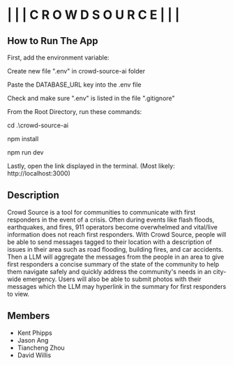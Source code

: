 # | | | C R O W D S O U R C E | | | 

## How to Run The App
First, add the environment variable:

Create new file ".env" in crowd-source-ai folder

Paste the DATABASE_URL key into the .env file

Check and make sure ".env" is listed in the file ".gitignore"

From the Root Directory, run these commands:

cd .\crowd-source-ai

npm install

npm run dev

Lastly, open the link displayed in the terminal. (Most likely: http://localhost:3000)

## Description
Crowd Source is a tool for communities to communicate with first responders in the event of a crisis. Often during events like flash floods, earthquakes, and fires, 911 operators become overwhelmed and vital/live information does not reach first responders. With Crowd Source, people will be able to send messages tagged to their location with a description of issues in their area such as road flooding, building fires, and car accidents. Then a LLM will aggregate the messages from the people in an area to give first responders a concise summary of the state of the community to help them navigate safely and quickly address the community's needs in an city-wide emergency. Users will also be able to submit photos with their messages which the LLM may hyperlink in the summary for first responders to view.

## Members
- Kent Phipps
- Jason Ang
- Tiancheng Zhou
- David Willis
